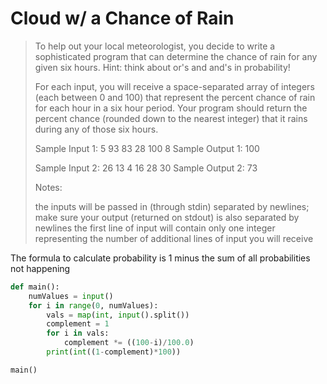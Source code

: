 # Cloud w/ a Chance of Rain

> To help out your local meteorologist, you decide to write a sophisticated program that can determine the chance of rain for any given six hours. Hint: think about or's and and's in probability!
> 
> For each input, you will receive a space-separated array of integers (each between 0 and 100) that represent the percent chance of rain for each hour in a six hour period. Your program should return the percent chance (rounded down to the nearest integer) that it rains during any of those six hours.
> 
> Sample Input 1: 5 93 83 28 100 8 
> Sample Output 1: 100
> 
> Sample Input 2: 26 13 4 16 28 30 Sample Output 2:
> 73
> 
> Notes:
> 
> the inputs will be passed in (through stdin) separated by newlines; make sure your output (returned on stdout) is also separated by newlines
the first line of input will contain only one integer representing the number of additional lines of input you will receive

The formula to calculate probability is 1 minus the sum of all probabilities not happening

```python
def main():
	numValues = input()
	for i in range(0, numValues):
		vals = map(int, input().split())
		complement = 1
		for i in vals:
			complement *= ((100-i)/100.0)
		print(int((1-complement)*100))

main()
```
